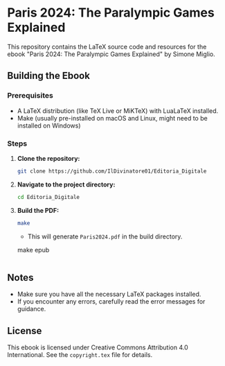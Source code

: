 # Paris 2024: The Paralympic Games Explained

This repository contains the LaTeX source code and resources for the ebook "Paris 2024: The Paralympic Games Explained" by Simone Miglio.

## Building the Ebook

### Prerequisites

*   A LaTeX distribution (like TeX Live or MiKTeX) with LuaLaTeX installed.
*   Make (usually pre-installed on macOS and Linux, might need to be installed on Windows)

### Steps

1.  **Clone the repository:**

    ```bash
    git clone https://github.com/IlDivinatore01/Editoria_Digitale
    ```

2.  **Navigate to the project directory:**

    ```bash
    cd Editoria_Digitale 
    ```

3.  **Build the PDF:**

    ```bash
    make
    ```

    *   This will generate `Paris2024.pdf` in the build directory.

    make epub
    ```

## Notes

*   Make sure you have all the necessary LaTeX packages installed.
*   If you encounter any errors, carefully read the error messages for guidance.

## License

This ebook is licensed under Creative Commons Attribution 4.0 International. See the `copyright.tex` file for details.